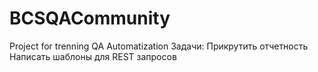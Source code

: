 # BCSQACommunity
Project for trenning QA Automatization
Задачи:
Прикрутить отчетность
Написать шаблоны для REST запросов
